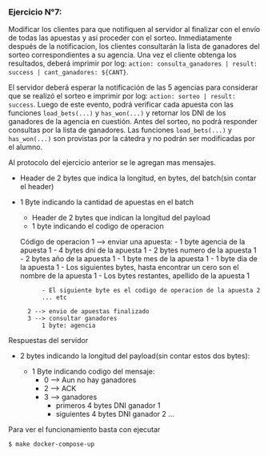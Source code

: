 ### Ejercicio N°7:
Modificar los clientes para que notifiquen al servidor al finalizar con el envío de todas las apuestas y así proceder con el sorteo.
Inmediatamente después de la notificacion, los clientes consultarán la lista de ganadores del sorteo correspondientes a su agencia.
Una vez el cliente obtenga los resultados, deberá imprimir por log: `action: consulta_ganadores | result: success | cant_ganadores: ${CANT}`.

El servidor deberá esperar la notificación de las 5 agencias para considerar que se realizó el sorteo e imprimir por log: `action: sorteo | result: success`.
Luego de este evento, podrá verificar cada apuesta con las funciones `load_bets(...)` y `has_won(...)` y retornar los DNI de los ganadores de la agencia en cuestión. Antes del sorteo, no podrá responder consultas por la lista de ganadores.
Las funciones `load_bets(...)` y `has_won(...)` son provistas por la cátedra y no podrán ser modificadas por el alumno.

Al protocolo del ejercicio anterior se le agregan mas mensajes.

- Header de 2 bytes que indica la longitud, en bytes, del batch(sin contar el header)
- 1 Byte indicando la cantidad de apuestas en el batch

    - Header de 2 bytes que indican la longitud del payload
    - 1 byte indicando el codigo de operacion

    Código de operacion 
        1 --> enviar una apuesta:
            - 1 byte agencia de la apuesta 1
            - 4 bytes dni de la apuesta 1
            - 2 bytes numero de la apuesta 1
            - 2 bytes año de la apuesta 1
            - 1 byte mes de la apuesta 1
            - 1 byte dia de la apuesta 1
            - Los siguientes bytes, hasta encontrar un cero son el nombre de la apuesta 1
            - Los bytes restantes, apellido de la apuesta 1

            - El siguiente byte es el codigo de operacion de la apuesta 2
            ... etc
        
        2 --> envio de apuestas finalizado
        3 --> consultar ganadores
            1 byte: agencia

Respuestas del servidor

- 2 bytes indicando la longitud del payload(sin contar estos dos bytes):

     - 1 Byte indicando codigo del mensaje:
        - 0 --> Aun no hay ganadores
        - 2 --> ACK
        - 3 --> ganadores
            - primeros 4 bytes DNI ganador 1
            - siguientes 4 bytes DNI ganador 2
            ...

Para ver el funcionamiento basta con ejecutar 

```console
$ make docker-compose-up
```
